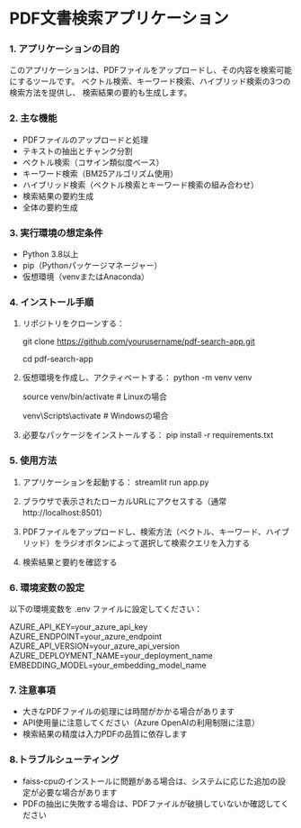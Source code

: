 # PDF文書検索アプリケーション

### 1. アプリケーションの目的
このアプリケーションは、PDFファイルをアップロードし、その内容を検索可能にするツールです。
ベクトル検索、キーワード検索、ハイブリッド検索の3つの検索方法を提供し、
検索結果の要約も生成します。

### 2. 主な機能
-  PDFファイルのアップロードと処理
- テキストの抽出とチャンク分割
- ベクトル検索（コサイン類似度ベース）
- キーワード検索（BM25アルゴリズム使用）
- ハイブリッド検索（ベクトル検索とキーワード検索の組み合わせ）
- 検索結果の要約生成
- 全体の要約生成

### 3. 実行環境の想定条件
- Python 3.8以上
- pip（Pythonパッケージマネージャー）
- 仮想環境（venvまたはAnaconda）

### 4. インストール手順
1. リポジトリをクローンする：

   git clone https://github.com/yourusername/pdf-search-app.git
   
   cd pdf-search-app

3. 仮想環境を作成し、アクティベートする：
   python -m venv venv
   
   source venv/bin/activate  # Linuxの場合
   
   venv\Scripts\activate  # Windowsの場合

5. 必要なパッケージをインストールする：
   pip install -r requirements.txt

### 5. 使用方法
1. アプリケーションを起動する：
   streamlit run app.py

2. ブラウザで表示されたローカルURLにアクセスする（通常 http://localhost:8501）

3. PDFファイルをアップロードし、検索方法（ベクトル、キーワード、ハイブリッド）をラジオボタンによって選択して検索クエリを入力する

4. 検索結果と要約を確認する

### 6. 環境変数の設定
以下の環境変数を .env ファイルに設定してください：

AZURE_API_KEY=your_azure_api_key
AZURE_ENDPOINT=your_azure_endpoint
AZURE_API_VERSION=your_azure_api_version
AZURE_DEPLOYMENT_NAME=your_deployment_name
EMBEDDING_MODEL=your_embedding_model_name

### 7. 注意事項
- 大きなPDFファイルの処理には時間がかかる場合があります
- API使用量に注意してください（Azure OpenAIの利用制限に注意）
- 検索結果の精度は入力PDFの品質に依存します

### 8.トラブルシューティング
- faiss-cpuのインストールに問題がある場合は、システムに応じた追加の設定が必要な場合があります
- PDFの抽出に失敗する場合は、PDFファイルが破損していないか確認してください
